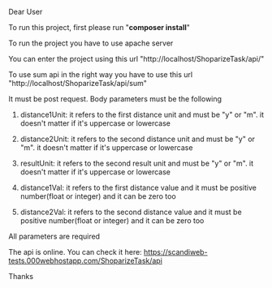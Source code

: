 Dear User

To run this project, first please run "<b>composer install</b>"

To run the project you have to use apache server

You can enter the project using this url "http://localhost/ShoparizeTask/api/"

To use sum api in the right way you have to use this url "http://localhost/ShoparizeTask/api/sum"

It must be post request. Body parameters must be the following

1. distance1Unit: it refers to the first distance unit and must be "y" or "m". it doesn't matter if it's uppercase or lowercase

2. distance2Unit: it refers to the second distance unit and must be "y" or "m". it doesn't matter if it's uppercase or lowercase

3. resultUnit: it refers to the second result unit and must be "y" or "m". it doesn't matter if it's uppercase or lowercase

4. distance1Val: it refers to the first distance value and it must be positive number(float or integer) and it can be zero too

5. distance2Val: it refers to the second distance value and it must be positive number(float or integer) and it can be zero too

All parameters are required

The api is online. You can check it here: https://scandiweb-tests.000webhostapp.com/ShoparizeTask/api

Thanks
